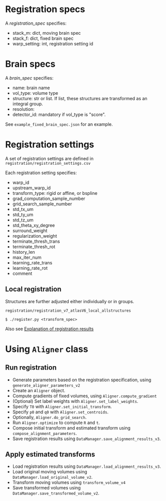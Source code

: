 # Registration specs

A _registration_spec_ specifies:
  - stack_m: dict, moving brain spec
  - stack_f: dict, fixed brain spec
  - warp_setting: int, registration setting id

# Brain specs

A _brain_spec_ specifies:
- name: brain name
- vol_type: volume type
- structure: str or list. If list, these structures are transformed as an integral group.
- resolution: 
- detector_id: mandatory if vol_type is "score".

See `example_fixed_brain_spec.json` for an example.

# Registration settings
A set of registration settings are defined in `registration/registration_settings.csv`

Each registration setting specifies:
- warp_id
- upstream_warp_id
- transform_type: rigid or affine, or bspline
- grad_computation_sample_number
- grid_search_sample_number
- std_tx_um
- std_ty_um
- std_tz_um
- std_theta_xy_degree
- surround_weight
- regularization_weight
- terminate_thresh_trans
- terminate_thresh_rot
- history_len
- max_iter_num
- learning_rate_trans
- learning_rate_rot
- comment


## Local registration

Structures are further adjusted either individually or in groups.

`registration/registration_v7_atlasV6_local_allstructures`

`$ ./register.py <transform_spec>`

Also see [Explanation of registration results](FileOrganization.md)


# Using `Aligner` class

## Run registration
- Generate parameters based on the registration specification, using `generate_aligner_parameters_v2`
- Create an `Aligner` object.
- Compute gradients of fixed volumes, using `Aligner.compute_gradient`
- (Optional) Set label weights with `Aligner.set_label_weights`.
- Specify `T0` with `Aligner.set_initial_transform`.
- Specify `p0` and `q0` with `Aligner.set_centroids`.
- Optionally, `Aligner.do_grid_search`.
- Run `Aligner.optimize` to compute `R` and `t`.
- Compose initial transform and estimated transform using `compose_alignment_parameters`.
- Save registration results using `DataManager.save_alignment_results_v3`.

## Apply estimated transforms

- Load registration results using `DataManager.load_alignment_results_v3`.
- Load original moving volumes using `DataManager.load_original_volume_v2`.
- Transform moving volumes using `transform_volume_v4`
- Save transformed volumes using `DataManager.save_transformed_volume_v2`.


